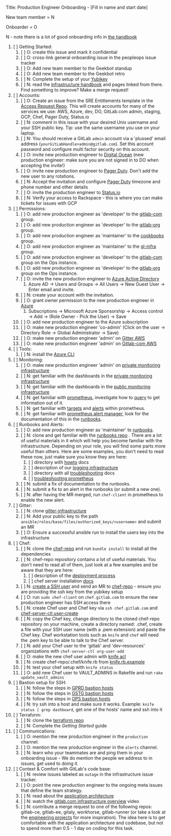 Title: Production Engineer Onboarding  - [Fill in name and start date]

New team member = N

Onboarder = O

N - note there is a lot of good onboarding info in [the handbook](https://about.gitlab.com/handbook/engineering/infrastructure/sre-onboarding/)

1. [ ] Getting Started:
    1. [ ] O: create this issue and mark it confidential
    1. [ ] O: cross-link general onboarding issue in the peopleops issue tracker
    1. [ ] O: Add new team member to the Geekbot standup
    1. [ ] O: Add new team member to the Geekbot retro
    1. [ ] N: Complete the setup of your [Yubikey](https://gitlab.com/gitlab-com/runbooks/blob/master/howto/yubikey.md)
    1. [ ] N: read the [infrastructure handbook](https://about.gitlab.com/handbook/engineering/infrastructure/) and pages linked from there. Find something to improve? Make a merge request!
1. [ ] Accounts:
    1. [ ] O: Create an issue from the SRE Entitlements template in the [Access Request Repo](https://gitlab.com/gitlab-com/access-requests/issues).  This will create accounts for many of the services we use: AWS, Azure, dev, DO, GitLab.com admin, staging, GCP, Chef, Pager Duty, Status.io
    1. [ ] N: comment in this issue with your desired Unix username and your SSH public key. Tip: use the same username you use on your laptop.
    1. [ ] N: You should receive a GitLab `admin` account via a 'plussed' email address (`yourGitLabHandle+admin@gitlab.com`). Set this account password and configure multi factor security on this account.
    1. [ ] O: invite new production engineer to [Digital Ocean](https://cloud.digitalocean.com/settings/team) (new production engineer: make sure you are not signed in to DO when accepting the invite!)
    1. [ ] O: invite new production engineer to [Pager Duty](https://gitlab.pagerduty.com/users). Don't add the new user to any rotations.
    1. [ ] N: Accept the invitation and configure [Pager Duty](https://gitlab.pagerduty.com/) timezone and phone number and other details
    1. [ ] O: invite the production engineer to [Status.io](https://app.status.io/dashboard/5b36dc6502d06804c08349f7/team)
    1. [ ] N: Verify your access to Rackspace - this is where you can make tickets for issues with GCP
1. [ ] Permissions:
    1. [ ] O: add new production engineer as 'developer' to the [gitlab-com](https://gitlab.com/groups/gitlab-com/group_members) group.
    1. [ ] O: add new production engineer as 'developer' to the [gitlab-org](https://gitlab.com/groups/gitlab-org/group_members) group.
    1. [ ] O: add new production engineer as 'maintainer' to the [cookbooks](https://gitlab.com/groups/gitlab-cookbooks/group_members) group.
    1. [ ] O: add new production engineer as 'maintainer' to the [gl-infra](https://gitlab.com/groups/gl-infra/group_members) group.
    1. [ ] O: add new production engineer as 'developer' to the [gitlab-com](https://ops.gitlab.net/groups/gitlab-com/group_members) group on the Ops instance.
    1. [ ] O: add new production engineer as 'developer' to the [gitlab-org](https://ops.gitlab.net/groups/gitlab-org/group_members) group on the Ops instance.
    1. [ ] O: invite the new production engineer to [Azure Active Directory](https://portal.azure.com/?reAuth=true#blade/Microsoft_AAD_IAM/ActiveDirectoryMenuBlade/Overview)
        1. Azure AD -> Users and Groups -> All Users -> New Guest User -> Enter email and invite.
    1. [ ] N: create your account with the invitation.
    1. [ ] O: grant owner permission to the new production engineer in [Azure](https://portal.azure.com/#blade/Microsoft_Azure_Billing/SubscriptionsBlade)
        1. Subscriptions -> Microsoft Azure Sponsorship -> Access control -> Add -> (Role Owner - Pick the User) -> Save
    1. [ ] O: add new production engineer to the Azure subscription
    1. [ ] O: make new production engineer 'co-admin' (Click on the user -> Directory Role -> Global Administrator -> Save)
    1. [ ] O: make new production engineer 'admin' on [Gitter AWS](https://troupe.signin.aws.amazon.com/console)
    1. [ ] O: make new production engineer 'admin' on [Gitlab-com AWS](https://gitlab-com.signin.aws.amazon.com/console)
1. [ ] Tools:
    1. [ ] N: install the [Azure CLI](https://docs.microsoft.com/en-us/cli/azure/install-azure-cli)
1. [ ] Monitoring:
    1. [ ] O: make new production engineer 'admin' on [private monitoring infrastructure](https://dashboards.gitlab.net/)
    1. [ ] N: get familiar with the dashboards in the [private monitoring infrastructure](https://dashboards.gitlab.net/)
    1. [ ] N: get familiar with the dashboards in the [public monitoring infrastructure](https://dashboards.gitlab.com/)
    1. [ ] N: get familiar with [prometheus](https://prometheus.gitlab.com/graph), investigate how to [query](https://prometheus.io/docs/querying/basics/) to get information out of it.
    1. [ ] N: get familiar with [targets](https://prometheus.gitlab.com/targets) and [alerts](https://prometheus.gitlab.com/alerts) within prometheus.
    1. [ ] N: get familiar with [prometheus alert manager](https://alerts.gitlab.com), look for the documentation of this in the [runbooks](https://gitlab.com/gitlab-com/runbooks).
1. [ ] Runbooks and Alerts:
    1. [ ] O: add new production engineer as 'maintainer' to [runbooks](https://gitlab.com/gitlab-com/runbooks/project_members).
    1. [ ] N: clone and get familiar with the [runbooks repo](https://gitlab.com/gitlab-com/runbooks) . There are a lot of useful materials in it which will help you become familiar with the infrastructure. Depending on your role, you will find some parts more useful than others. Here are some examples, you don't need to read these now, just make sure you know they are here:
        1. [ ] directory with [howto](https://gitlab.com/gitlab-com/runbooks/tree/master/howto) docs
        1. [ ] description of our [logging infrastructure](https://gitlab.com/gitlab-com/runbooks/blob/master/howto/logging.md)
        1. [ ] directory with all [troubleshooting](https://gitlab.com/gitlab-com/runbooks/tree/master/troubleshooting) docs
        1. [ ] [troubleshooting prometheus](https://gitlab.com/gitlab-com/runbooks/blob/master/troubleshooting/prometheus-is-down.md)
    1. [ ] N: submit a fix of documentation to the runbooks.
    1. [ ] N: submit a fix to an alert in the runbooks (or submit a new one).
    1. [ ] N: after having the MR merged, run `chef-client` in prometheus to enable the new alert.
1. [ ] Gitter:
    1. [ ] N: clone [gitter-infrastructure](https://gitlab.com/gitlab-com/gl-infra/gitter-infrastructure)
    1. [ ] N: Add your public key to the path `ansible/roles/base/files/authorized_keys/<username>` and submit an MR
    1. [ ] O: Ensure a successful ansible run to install the users key into the infrastructure
1. [ ] Chef:
    1. [ ] N: clone the [chef-repo](https://ops.gitlab.net/gitlab-cookbooks/chef-repo) and run `bundle install` to install all the dependencies
    1. [ ] N: chef-repo repository contains a lot of useful materials. You don't need to read all of them, just look at a few examples and be aware that they are here:
        1. [ ] description of the [deployment process](https://ops.gitlab.net/gitlab-cookbooks/chef-repo/blob/master/doc/deploying.md)
        1. [ ] chef server installation [docs](https://ops.gitlab.net/gitlab-cookbooks/chef-repo/blob/master/doc/set-up-chef-server.md)
    1. [ ] N: [create a SSH user](https://ops.gitlab.net/gitlab-cookbooks/chef-repo/blob/master/README.md#add-a-new-system-admin) and send an MR to [chef-repo](https://ops.gitlab.net/gitlab-cookbooks/chef-repo) - ensure you are providing the ssh key from the yubikey setup
    1. [ ] O: run `sudo chef-client` on `chef.gitlab.com` to ensure the new production engineer has SSH access there
    1. [ ] N: create Chef user and Chef key via `ssh chef.gitlab.com` and [chef-server-ctl user-create](https://ops.gitlab.net/gitlab-cookbooks/chef-repo/blob/master/doc/set-up-chef-server.md#creating-users)
    1. [ ] N: copy the Chef key, change directory to the cloned chef-repo repository on your machine, create a directory named: .chef, create a file with your SSH user name (with a .pem extension) and paste the Chef key. Chef workstation tools such as `knife` and `chef` will need the .pem key to be able to talk to the Chef server.
    1. [ ] N: add your Chef user to the 'gitlab' and 'dev-resources' organizations with `chef-server-ctl org-user-add`
    1. [ ] O: make the new chef user admin with [knife acl](https://ops.gitlab.net/gitlab-cookbooks/chef-repo/blob/master/doc/set-up-chef-server.md#add-users-to-the-admins-group-of-the-gitlab-organization)
    1. [ ] N: create chef-repo/.chef/knife.rb from [knife.rb.example](https://ops.gitlab.net/gitlab-cookbooks/chef-repo/blob/master/knife.rb.example)
    1. [ ] N: test your chef setup with `knife status`
    1. [ ] O: add new Chef user to VAULT_ADMINS in Rakefile and run `rake update_vault_admins`
1. [ ] Bastion setup for SSH:
    1. [ ] N: follow the steps in [GPRD bastion hosts](https://gitlab.com/gitlab-com/runbooks/blob/master/howto/gprd-bastions.md)
    1. [ ] N: follow the steps in [GSTG bastion hosts](https://gitlab.com/gitlab-com/runbooks/blob/master/howto/gstg-bastions.md)
    1. [ ] N: follow the steps in [OPS bastion hosts](https://gitlab.com/gitlab-com/runbooks/blob/master/howto/ops-bastions.md)
    1. [ ] N: try ssh into a host and make sure it works. Example: `knife status | grep dashboard`, get one of the hosts' name and ssh into it
1. [ ] Terraform:
    1. [ ] N: clone the [terraform repo](https://gitlab.com/gitlab-com/gitlab-com-infrastructure)
    1. [ ] N: Complete the _Getting Started_ guide
1. [ ] Communications:
    1. [ ] O: mention the new production engineer in the `production` channel.
    1. [ ] O: mention the new production engineer in the `alerts` channel.
    1. [ ] N: learn who your teammates are and ping them in your onboarding issue - We do mention the people we address to in issues, get used to doing it.
1. [ ] Context & Comfort with GitLab's code base:
    1. [ ] N: review issues labeled as `outage` in the infrastructure issue tracker.
    1. [ ] O: point the new production engineer to the ongoing meta issues that define the team strategy.
    1. [ ] N: read about the [application architecture](https://docs.gitlab.com/ce/development/architecture.html)
    1. [ ] N: watch the [gitlab.com infrastructure overview](https://www.youtube.com/watch?v=uCU8jdYzpac) video
    1. [ ] N: contribute a merge request to one of the following repos: gitlab-ce, gitlab-ee, gitaly, workhorse, gitlab-runner (or take a look at the [engineering projects](https://about.gitlab.com/handbook/engineering/projects) for more inspiration). The idea here is to get comfortable with the application architecture and codebase, but not to spend more than 0.5 - 1 day on coding for this task.
